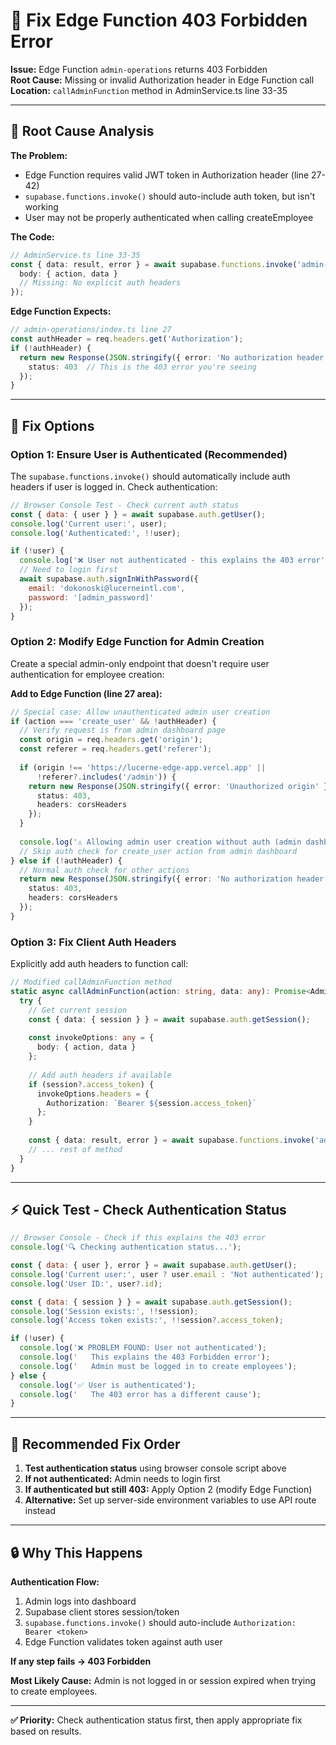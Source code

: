 # 🔧 Fix Edge Function 403 Forbidden Error

**Issue:** Edge Function `admin-operations` returns 403 Forbidden  
**Root Cause:** Missing or invalid Authorization header in Edge Function call  
**Location:** `callAdminFunction` method in AdminService.ts line 33-35

---

## 🚨 **Root Cause Analysis**

**The Problem:**
- Edge Function requires valid JWT token in Authorization header (line 27-42)  
- `supabase.functions.invoke()` should auto-include auth token, but isn't working
- User may not be properly authenticated when calling createEmployee

**The Code:**
```typescript
// AdminService.ts line 33-35
const { data: result, error } = await supabase.functions.invoke('admin-operations', {
  body: { action, data }
  // Missing: No explicit auth headers
});
```

**Edge Function Expects:**
```typescript
// admin-operations/index.ts line 27
const authHeader = req.headers.get('Authorization');
if (!authHeader) {
  return new Response(JSON.stringify({ error: 'No authorization header' }), {
    status: 403  // This is the 403 error you're seeing
  });
}
```

---

## 🔧 **Fix Options**

### **Option 1: Ensure User is Authenticated (Recommended)**

The `supabase.functions.invoke()` should automatically include auth headers if user is logged in. Check authentication:

```javascript
// Browser Console Test - Check current auth status
const { data: { user } } = await supabase.auth.getUser();
console.log('Current user:', user);
console.log('Authenticated:', !!user);

if (!user) {
  console.log('❌ User not authenticated - this explains the 403 error');
  // Need to login first
  await supabase.auth.signInWithPassword({
    email: 'dokonoski@lucerneintl.com',
    password: '[admin_password]'
  });
}
```

### **Option 2: Modify Edge Function for Admin Creation**

Create a special admin-only endpoint that doesn't require user authentication for employee creation:

**Add to Edge Function (line 27 area):**
```typescript
// Special case: Allow unauthenticated admin user creation
if (action === 'create_user' && !authHeader) {
  // Verify request is from admin dashboard page
  const origin = req.headers.get('origin');
  const referer = req.headers.get('referer');
  
  if (origin !== 'https://lucerne-edge-app.vercel.app' || 
      !referer?.includes('/admin')) {
    return new Response(JSON.stringify({ error: 'Unauthorized origin' }), {
      status: 403,
      headers: corsHeaders
    });
  }
  
  console.log('⚠️ Allowing admin user creation without auth (admin dashboard)');
  // Skip auth check for create_user action from admin dashboard
} else if (!authHeader) {
  // Normal auth check for other actions
  return new Response(JSON.stringify({ error: 'No authorization header' }), {
    status: 403,
    headers: corsHeaders
  });
}
```

### **Option 3: Fix Client Auth Headers**

Explicitly add auth headers to function call:

```typescript
// Modified callAdminFunction method
static async callAdminFunction(action: string, data: any): Promise<AdminFunctionResponse> {
  try {
    // Get current session
    const { data: { session } } = await supabase.auth.getSession();
    
    const invokeOptions: any = {
      body: { action, data }
    };
    
    // Add auth headers if available
    if (session?.access_token) {
      invokeOptions.headers = {
        Authorization: `Bearer ${session.access_token}`
      };
    }
    
    const { data: result, error } = await supabase.functions.invoke('admin-operations', invokeOptions);
    // ... rest of method
  }
}
```

---

## ⚡ **Quick Test - Check Authentication Status**

```javascript
// Browser Console - Check if this explains the 403 error
console.log('🔍 Checking authentication status...');

const { data: { user }, error } = await supabase.auth.getUser();
console.log('Current user:', user ? user.email : 'Not authenticated');
console.log('User ID:', user?.id);

const { data: { session } } = await supabase.auth.getSession();
console.log('Session exists:', !!session);
console.log('Access token exists:', !!session?.access_token);

if (!user) {
  console.log('❌ PROBLEM FOUND: User not authenticated');
  console.log('   This explains the 403 Forbidden error');
  console.log('   Admin must be logged in to create employees');
} else {
  console.log('✅ User is authenticated');
  console.log('   The 403 error has a different cause');
}
```

---

## 🎯 **Recommended Fix Order**

1. **Test authentication status** using browser console script above
2. **If not authenticated:** Admin needs to login first
3. **If authenticated but still 403:** Apply Option 2 (modify Edge Function)
4. **Alternative:** Set up server-side environment variables to use API route instead

---

## 🔒 **Why This Happens**

**Authentication Flow:**
1. Admin logs into dashboard 
2. Supabase client stores session/token
3. `supabase.functions.invoke()` should auto-include `Authorization: Bearer <token>`
4. Edge Function validates token against auth user

**If any step fails → 403 Forbidden**

**Most Likely Cause:**
Admin is not logged in or session expired when trying to create employees.

---

**✅ Priority:** Check authentication status first, then apply appropriate fix based on results.